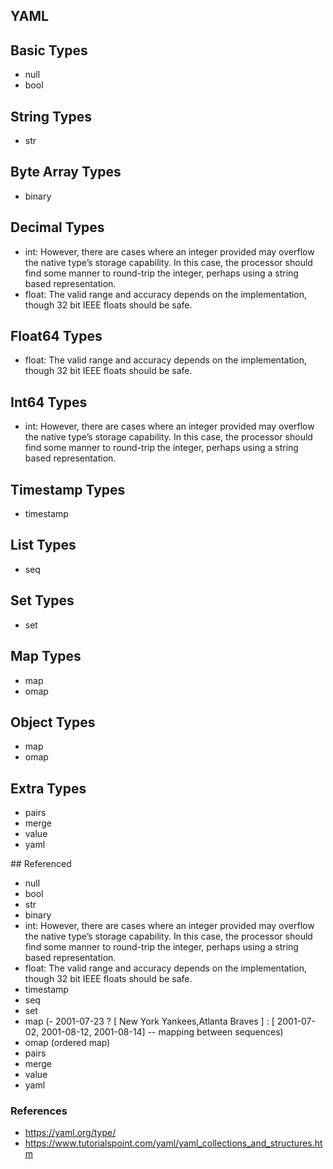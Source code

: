 ## YAML

## Basic Types

* null
* bool

## String Types

* str

## Byte Array Types

* binary

## Decimal Types

* int: However, there are cases where an integer provided may overflow the native type’s storage capability. In this case, the processor should find some manner to round-trip the integer, perhaps using a string based representation.
* float: The valid range and accuracy depends on the implementation, though 32 bit IEEE floats should be safe.

## Float64 Types

* float: The valid range and accuracy depends on the implementation, though 32 bit IEEE floats should be safe.

## Int64 Types

* int: However, there are cases where an integer provided may overflow the native type’s storage capability. In this case, the processor should find some manner to round-trip the integer, perhaps using a string based representation.

## Timestamp Types

* timestamp

## List Types

* seq

## Set Types

* set

## Map Types

* map
* omap

## Object Types

* map
* omap

## Extra Types

* pairs
* merge
* value
* yaml

## Referenced

* null
* bool
* str
* binary
* int: However, there are cases where an integer provided may overflow the native type’s storage capability. In this case, the processor should find some manner to round-trip the integer, perhaps using a string based representation.
* float: The valid range and accuracy depends on the implementation, though 32 bit IEEE floats should be safe.
* timestamp
* seq
* set
* map (- 2001-07-23 ? [ New York Yankees,Atlanta Braves ] : [ 2001-07-02, 2001-08-12, 2001-08-14] -- mapping between sequences)
* omap (ordered map)
* pairs
* merge
* value
* yaml

### References

* https://yaml.org/type/
* https://www.tutorialspoint.com/yaml/yaml_collections_and_structures.htm